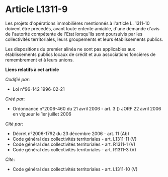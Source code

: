 # Article L1311-9

Les projets d'opérations immobilières mentionnés à l'article L. 1311-10 doivent être précédés, avant toute entente amiable,
d'une demande d'avis de l'autorité compétente de l'Etat lorsqu'ils sont poursuivis par les collectivités territoriales, leurs
groupements et leurs établissements publics. 

Les dispositions du premier alinéa ne sont pas applicables aux établissements publics locaux de crédit et aux associations
foncières de remembrement et à leurs unions.

**Liens relatifs à cet article**

_Codifié par_:

  - Loi n°96-142 1996-02-21

_Créé par_:

  - Ordonnance n°2006-460 du 21 avril 2006 - art. 3 () JORF 22 avril 2006 en vigueur le 1er juillet 2006

_Cité par_:

  - Décret n°2006-1792 du 23 décembre 2006 - art. 11 (Ab)
  - Code général des collectivités territoriales - art. L1311-11 (V)
  - Code général des collectivités territoriales - art. R1311-1 (V)
  - Code général des collectivités territoriales - art. R1311-3 (V)

_Cite_:

  - Code général des collectivités territoriales - art. L1311-10 (V)
